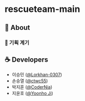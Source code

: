 # rescueteam-main

## 🤖 About

### 🥚 기획 계기

## ☕ Developers

- 이승민 ([@Lorkhan-0307](https://github.com/Lorkhan-0307))
- 손승열 ([@ctwc55](https://github.com/ctwc55))
- 박지훈 ([@CoderNia](https://github.com/CoderNia))
- 지윤호 ([@Yoonho Ji](https://github.com/unono915))
